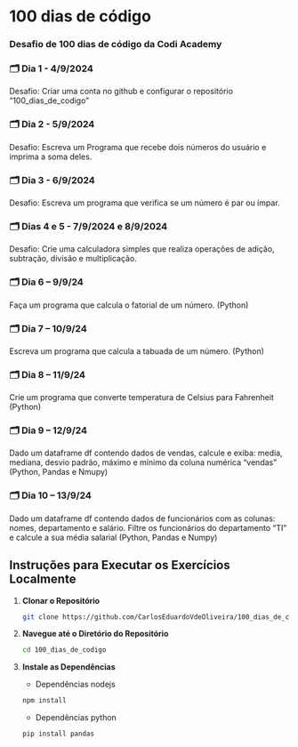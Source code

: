 # 100 dias de código
### Desafio de 100 dias de código da Codi Academy

### 🗂️ Dia 1 - 4/9/2024
Desafio: Criar uma conta no github e configurar o repositório “100_dias_de_codigo”

### 🗂️ Dia 2 - 5/9/2024
Desafio: Escreva um Programa que recebe dois números do usuário e imprima a soma deles.

### 🗂️ Dia 3 - 6/9/2024
Desafio: Escreva um programa que verifica se um número é par ou ímpar.

### 🗂️ Dias 4 e 5 - 7/9/2024 e 8/9/2024
Desafio: Crie uma calculadora simples que realiza operações de adição, subtração, divisão e multiplicação.

### 🗂️ Dia 6 – 9/9/24
Faça um programa que calcula o fatorial de um número. (Python)

### 🗂️ Dia 7 – 10/9/24
Escreva um programa que calcula a tabuada de um número. (Python)

### 🗂️ Dia 8 – 11/9/24
Crie um programa que converte temperatura de Celsius para Fahrenheit
(Python)
### 🗂️ Dia 9 – 12/9/24
Dado um dataframe df contendo dados de vendas, calcule e exiba: media, mediana, desvio padrão, máximo e mínimo da coluna numérica “vendas” (Python, Pandas e Nmupy)

### 🗂️ Dia 10 – 13/9/24
Dado um dataframe df contendo dados de funcionários com as colunas: nomes, departamento e salário. Filtre os funcionários do departamento “TI” e calcule a sua média salarial (Python, Pandas e Numpy)



## Instruções para Executar os Exercícios Localmente

1. **Clonar o Repositório**
   ```bash
   git clone https://github.com/CarlosEduardoVdeOliveira/100_dias_de_codigo.git
   ```

 2. **Navegue até o Diretório do Repositório**
    ```bash
    cd 100_dias_de_codigo
    ```

 3. **Instale as Dependências**
    - Dependências nodejs

    ```bash
    npm install
    ```     
    - Dependências python
    
    ```bash
    pip install pandas
    ```
